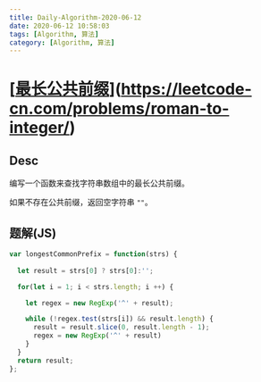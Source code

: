 ```yaml
---
title: Daily-Algorithm-2020-06-12
date: 2020-06-12 10:58:03
tags: [Algorithm, 算法]
category: [Algorithm, 算法]
---
```




# [[最长公共前缀](https://leetcode-cn.com/problems/longest-common-prefix/)](https://leetcode-cn.com/problems/roman-to-integer/)

## Desc

编写一个函数来查找字符串数组中的最长公共前缀。

如果不存在公共前缀，返回空字符串 `""`。

## 题解(JS)



```js
var longestCommonPrefix = function(strs) {
  
  let result = strs[0] ? strs[0]:'';

  for(let i = 1; i < strs.length; i ++) {

    let regex = new RegExp('^' + result);

    while (!regex.test(strs[i]) && result.length) {
      result = result.slice(0, result.length - 1);
      regex = new RegExp('^' + result)
    }
  }
  return result;
};
```

